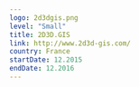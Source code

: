 ```yaml
---
logo: 2d3dgis.png
level: "Small"
title: 2D3D.GIS
link: http://www.2d3d-gis.com/
country: France
startDate: 12.2015
endDate: 12.2016
---
```

